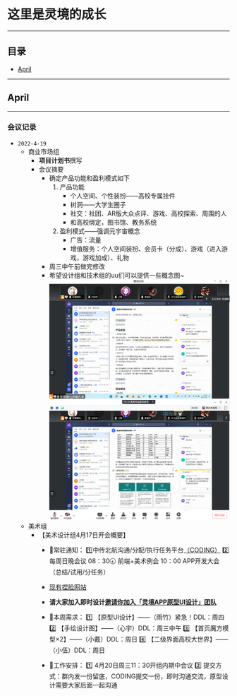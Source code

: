 # 这里是灵境的成长
---
## 目录
- [April](#april)

---
## April
---
### 会议记录
- `2022-4-19 `
  - 商业市场组
    - **项目计划书**撰写
    - 会议摘要
      - 确定产品功能和盈利模式如下
         1. 产品功能
             - 个人空间、个性装扮——高校专属挂件
             - 树洞——大学生圈子
             - 社交：社团、AR版大众点评、游戏、高校探索、周围的人
             - 和高校绑定，图书馆、教务系统
         2. 盈利模式——强调元宇宙概念
             - 广告：流量
             - 增值服务：个人空间装扮、会员卡（分成）、游戏（进入游戏，游戏加成）、礼物
      - 周三中午前做完修改
      - 希望设计组和技术组的uu们可以提供一些概念图~
      ![](img/屏幕截图%202022-04-18%20203601.png)
      ![](img/屏幕截图%202022-04-18%20204011.png) 
   - 美术组
      - 【美术设计组4月17日开会概要】
        - 📗常驻通知：
        1️⃣中传北航沟通/分配/执行任务平台[（CODING）]( https://buaacucmeta.coding.net/p/clientuidesign)
        2️⃣每周日晚会议
        08：30🕣 前端+美术例会
        10：00 APP开发大会（总结/试用/分任务）
        - [现有捏脸网站](https://readyplayer.me)
        - **请大家加入即时设计[邀请你加入「灵境APP原型UI设计」团队](https://js.design/ti?c=LhyUT08A8501D1/)**

        - 📕本周需求：
          1️⃣ 【原型UI设计】——（雨竹）紧急！DDL：周四
          2️⃣ 【手绘设计图】——（心宇）DDL：周三中午
          3️⃣ 【首页魔方模型×2】——（小戴）DDL：周日
          4️⃣ 【二级界面高校大世界】——（小伍）DDL：周日

        - 📙工作安排：
          1️⃣ 4月20日周三11：30开组内期中会议
          2️⃣ 提交方式：群内发一份留底，CODING提交一份，即时沟通交流，原型设计需要大家后面一起沟通
